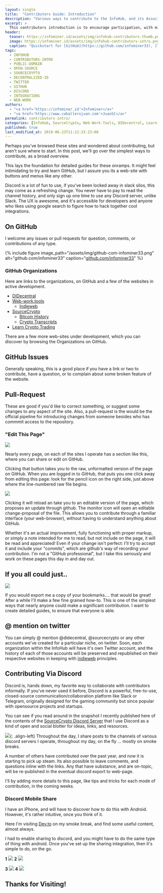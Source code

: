 ```yaml
---
layout: single
title:  "Contributors Guide: Introduction"
description: "Various ways to contribute to the InfoHub, and its Associated Web-Resources."
excerpt: >
  This contributors introduction is to encourage participation, with minimal barriar to entry.
header:
  teaser: https://infominer.id/assets/img/infohub-contributors-thumb.png
  image: https://infominer.id/assets/img/infohub-contributors-intro.png
  caption: "Quickstart for [GitHub](https://github.com/infominer33), [Twitter](https://twitter.com/SourceCrypto), and [Discord](https://discord.gg/29mZwPQ) Participation."
tags: 
  - INFOHUB
  - CONTRIBUTORS-INTRO
  - PUBLIC-DOMAIN
  - OPEN-SOURCE
  - SOURCECRYPTO
  - DECENTRALIZED-ID
  - TWITTER
  - GITHUB
  - DISCORD
  - INTEGRATIONS
  - WEB-WORK
authors: 
  - "<a href='https://infominer.id'>Infominer</a>"
  - "<a href='https://www.caballerojuan.com'>JuanSC</a>"
permalink: contributors-intro/
categories: [InfoHub, SourceCrypto, Web-Work-Tools, DIDecentral, Learn-Crypto-Trading]
published: true
last_modified_at: 2019-06-23T11:22:33-23:00
---
```


Perhaps you've browsed these sites and wondered about contributing, but aren't sure where to start. In this post, we'll go over the simplest ways to contribute, as a broad overview.

This lays the foundation for detailed guides for these onramps. It might feel intimidating to try and learn GitHub, but I assure you its a web-site with buttons and menus like any other.

Discord is a lot of fun to use, if you've been locked away in slack silos, this may come as a refreshing change. You never have to pay to read the channel history, and only sign up one time to use any Discord server, unlike Slack. The UX is awesome, and it's accessible for developers and anyone who likes using google search to figure how to hack together cool integrations.

## On GitHub
I welcome any issues or pull requests for question, comments, or contributions of any type. 


{% include figure image_path="/assets/img/github-com-infominer33.png" alt="github.com/infominer33" caption="[github.com/infominer33](https://github.com/infominer33)" %}

### GitHub Organizations

Here are links to the organizations, on GitHub and a few of the websites in active development.

* [DIDecentral](https://github.com/DIDecentral)
* [Web-work.tools](https://github.com/web-work-tools/)
  * [Indieweb](https://github.com/web-work-tools/indieweb)
* [SourceCrypto](https://github.com/sourcecrypto/)
  * [Bitcoin History](https://github.com/source-crypto/bitcoin-history)
  * [Crypto Transcripts](https://github.com/sourcecrypto/transcripts)
* [Learn Crypto Trading](https://github.com/learn-crypto-trading/)

There are a few more web-sites under development, which you can discover by browsing the Organizations on GitHub.

## GitHub Issues

Generally speaking, this is a good place if you have a link or two to contribute, have a question, or to complain about some broken feature of the website.

## Pull-Request

These are good if you'd like to correct something, or suggest some changes to any aspect of the site. Also, a pull-request is the would be the official pipeline for introducing changes from someone besides who has commmit access to the repository.

### "Edit This Page" 

![](https://imgur.com/t0Si4aE.png)

Nearly every page, on each of the sites I operate has a section like this, where you can share or edit on GitHub.

Clicking that button takes you to the raw, unformatted version of the page on GitHub. When you are logged in to GitHub, that puts you one click away from editing this page: look for the pencil icon on the right side, just above where the line-numbered raw file begins.

![](https://imgur.com/vb59ogs.png)

Clicking it will reload an take you to an editable version of the page, which proposes an update through github.  The monitor icon will open an editable change-proposal of the file.  This allows you to contribute through a familiar interface (your web-browser), without having to understand anything about GitHub.

Whether it's an actual improvement, fully functioning with proper markup, or simply a note intended for me to read, but not include on the page, it will be read and appreciated! Even if your change isn't perfect: I'll try to accept it and include your "commits", which are github's way of recording your contribution. I'm not a "GitHub professional", but I take this seriously and work on these pages this day in and day out.

## If you all could just..

![](https://infominer.id/bookmark-donations/that-would-be-great.jpg)

If you would export me a copy of your bookmarks.... that would be great! After a while I'll make a few fine grained how-to. This is one of the simplest ways that nearly anyone could make a significant contribution. I want to create detailed guides, to ensure that everyone is able.

## @ mention on twitter

You can simply @ mention @didecentral, @sourcecrypto or any other accounts we've created for a particular niche, on twitter. Soon, each organization within the InfoHub will have it's own Twitter account, and the history of each of those accounts will be preserved and republished on their respective websites in keeping with [indieweb](https://web-work.tools/indieweb/) principles.

## Contributing Via Discord

Discord is, hands down, my favorite way to collaborate with contributors informally. If you've never used it before, Discord is a powerful, free-to-use, closed-source communication/collaboration platform like Slack or Telegram, originally designed for the gaming community but since popular with opensource projects and startups. 

You can see if you read around in the snapshot I recently published here of the contents of the [SourceCrypto Discord Server](https://SourceCrypto.pub/discolog/) that I use Discord as a kind of open and social blotter for ideas, links, and resources. 

![](https://imgur.com/zfLWXVSl.png){: .align-left}
Throughout the day, I share posts to the channels of various discord servers I operate, throughout my day, on the fly ... mostly on smoke breaks. 

A number of others have contributed over the past year, and now it is starting to pick up steam. Its also possible to leave comments, and questions inline with the links. Any that have substance, and are on-topic, will be re-published in the eventual discord export to web-page.

I'll by adding more details to this page, like tips and tricks for each mode of contribution, in the coming weeks.

### Discord Mobile Share 

I have an iPhone, and will have to discover how to do this with Android. However, it's rather intuitive, once you think of it. 

Here I'm visiting [Dev.to](https://dev.to) on my smoke break, and find some useful content, almost always.

I had to enable sharing to discord, and you might have to do the same type of thing with android. Once you've set up the sharing integration, then it's simple to do, on the go.


**1** ![](https://infominer.id/assets/img/discord-share-workflow-1.png) **2** ![](https://infominer.id/assets/img/discord-share-workflow-2.png)

**3** ![](https://infominer.id/assets/img/discord-share-workflow-3.png) **4** ![](https://infominer.id/assets/img/discord-share-workflow-4.png)


## Thanks for Visiting!